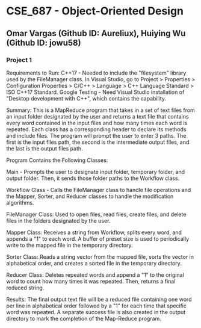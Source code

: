 CSE_687 - Object-Oriented Design<br>
=
Omar Vargas (Github ID: Aureliux), Huiying Wu (Github ID: jowu58)
-
### Project 1

Requirements to Run:
C++17 - Needed to include the "filesystem" library used by the FileManager class.
In Visual Studio, go to Project > Properties > Configuration Properties > C/C++ > Language > C++ Language Standard > ISO C++17 Standard.
Google Testing - Need Visual Studio installation of "Desktop development with C++", which contains the capability.


Summary:
This is a MapReduce program that takes in a set of text files from an input folder designated by the user and returns a text file that contains every word contained in the input files and how many times each word is repeated. Each class has a corresponding header to declare its methods and include files. The program will prompt the user to enter 3 paths. The first is the input files path, the second is the intermediate output files, and the last is the output files path.

Program Contains the Following Classes:

Main - Prompts the user to designate input folder, temporary folder, and output folder. Then, it sends those folder paths to the Workflow class.

Workflow Class - Calls the FileManager class to handle file operations and the Mapper, Sorter, and Reducer classes to handle the modification algorithms.

FileManager Class: Used to open files, read files, create files, and delete files in the folders designated by the user.

Mapper Class: Receives a string from Workflow, splits every word, and appends a "1" to each word. A buffer of preset size is used to periodically write to the mapped file in the temporary directory.

Sorter Class: Reads a string vector from the mapped file, sorts the vector in alphabetical order, and creates a sorted file in the temporary directory.

Reducer Class: Deletes repeated words and append a "1" to the original word to count how many times it was repeated. Then, returns a final reduced string.

Results:
The final output text file will be a reduced file containing one word per line in alphabetical order followed by a "1" for each time that specific word was repeated.
A separate success file is also created in the output directory to mark the completion of the Map-Reduce program.
